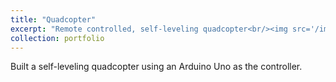 ```yaml
---
title: "Quadcopter"
excerpt: "Remote controlled, self-leveling quadcopter<br/><img src='/images/500x300.png'>"
collection: portfolio
---
```


Built a self-leveling quadcopter using an Arduino Uno as the controller.
